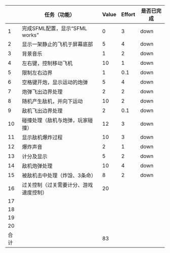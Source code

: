 |    | 任务（功能）                    |  Value    | Effort    | 是否已完成  |
|-----|---------------------------------|-----------|-----------|------------|
|1    | 完成SFML配置，显示“SFML works”| 0         |3          |     down   |
|2    | 显示一架静止的飞机于屏幕底部    | 5         |4          |     down   |
|3    | 背景音乐                        | 1         |2          |     down   |
|4    | 左右键，控制移动飞机            | 10        |1          |     down   |
|5    | 限制左右边界                    | 1         |0.1        |     down   |
|6    | 空格键开炮，显示运动的炮弹      | 5         |4          |     down   |
|7    | 炮弹飞出边界处理                | 2         |2          |     down   |
|8    | 随机产生敌机，并向下运动        | 10        |2          |     down   |
|9    | 敌机飞出边界处理                | 2         |0.1        |     down   |
|10   | 碰撞处理（敌机与炮弹，玩家碰撞）| 12        |3          |     down   |
|11   | 显示敌机爆炸过程                | 10        |3          |     down   |
|12   | 爆炸声音                        | 2         |1          |     down   |
|13   | 计分及显示                      | 5         |2          |     down   |
|14   | 敌机炮弹处理                    | 10        |4          |     down   |
|15   | 被敌机击中处理（炸毁、3条命）   | 8         |2          |     down   |
|16   | 过关控制（过关需要计分、游戏速度控制）| 20  |           |            |
|17   |                                 |           |           |            |
|18   |                                 |           |           |            |
|19   |                                 |           |           |            |
|20   |                                 |           |           |            |
|合计 |                                 | 83     |           |            |


